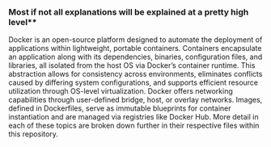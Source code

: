 ### Most if not all explanations will be explained at a pretty high level**
Docker is an open-source platform designed to automate the deployment of applications within lightweight, portable containers. Containers encapsulate an application along with its dependencies, binaries, configuration files, and libraries, all isolated from the host OS via Docker’s container runtime. This abstraction allows for consistency across environments, eliminates conflicts caused by differing system configurations, and supports efficient resource utilization through OS-level virtualization. Docker offers networking capabilities through user-defined bridge, host, or overlay networks. Images, defined in Dockerfiles, serve as immutable blueprints for container instantiation and are managed via registries like Docker Hub. More detail in each of these topics are broken down further in their respective files within this repository. 